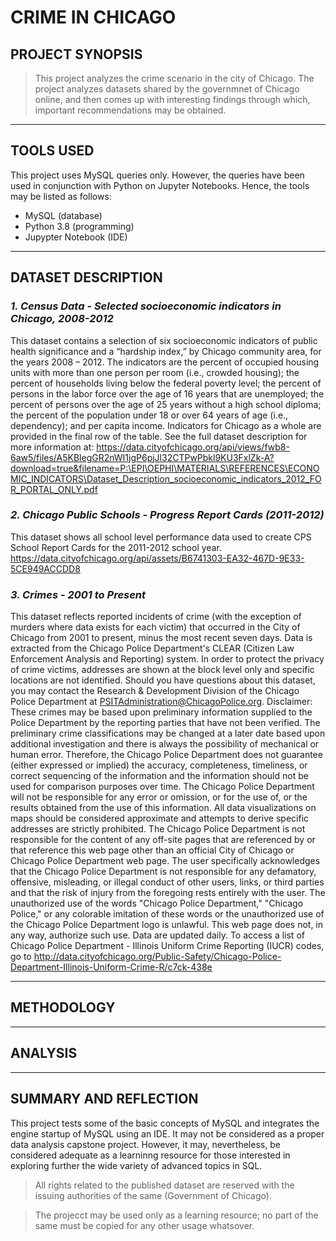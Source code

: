 # **CRIME IN CHICAGO**
## **PROJECT SYNOPSIS**
> This project analyzes the crime scenario in the city of Chicago. The project analyzes datasets shared by the governmnet of Chicago online, and then comes up with interesting findings through which, important recommendations may be obtained.
___
## **TOOLS USED**
This project uses MySQL queries only. However, the queries have been used in conjunction with Python on Jupyter Notebooks. Hence, the tools may be listed as follows:
- MySQL (database)
- Python 3.8 (programming)
- Jupypter Notebook (IDE)
___

## **DATASET DESCRIPTION**
### ***1. Census Data - Selected socioeconomic indicators in Chicago, 2008-2012***
This dataset contains a selection of six socioeconomic indicators of public health significance and a “hardship index,” by Chicago community area, for the years 2008 – 2012. The indicators are the percent of occupied housing units with more than one person per room (i.e., crowded housing); the percent of households living below the federal poverty level; the percent of persons in the labor force over the age of 16 years that are unemployed; the percent of persons over the age of 25 years without a high school diploma; the percent of the population under 18 or over 64 years of age (i.e., dependency); and per capita income. Indicators for Chicago as a whole are provided in the final row of the table. See the full dataset description for more information at: https://data.cityofchicago.org/api/views/fwb8-6aw5/files/A5KBlegGR2nWI1jgP6pjJl32CTPwPbkl9KU3FxlZk-A?download=true&filename=P:\EPI\OEPHI\MATERIALS\REFERENCES\ECONOMIC_INDICATORS\Dataset_Description_socioeconomic_indicators_2012_FOR_PORTAL_ONLY.pdf
### ***2. Chicago Public Schools - Progress Report Cards (2011-2012)***
This dataset shows all school level performance data used to create CPS School Report Cards for the 2011-2012 school year. 
https://data.cityofchicago.org/api/assets/B6741303-EA32-467D-9E33-5CE949ACCDD8
### ***3. Crimes - 2001 to Present***
This dataset reflects reported incidents of crime (with the exception of murders where data exists for each victim) that occurred in the City of Chicago from 2001 to present, minus the most recent seven days. Data is extracted from the Chicago Police Department's CLEAR (Citizen Law Enforcement Analysis and Reporting) system. In order to protect the privacy of crime victims, addresses are shown at the block level only and specific locations are not identified. Should you have questions about this dataset, you may contact the Research & Development Division of the Chicago Police Department at PSITAdministration@ChicagoPolice.org. Disclaimer: These crimes may be based upon preliminary information supplied to the Police Department by the reporting parties that have not been verified. The preliminary crime classifications may be changed at a later date based upon additional investigation and there is always the possibility of mechanical or human error. Therefore, the Chicago Police Department does not guarantee (either expressed or implied) the accuracy, completeness, timeliness, or correct sequencing of the information and the information should not be used for comparison purposes over time. The Chicago Police Department will not be responsible for any error or omission, or for the use of, or the results obtained from the use of this information. All data visualizations on maps should be considered approximate and attempts to derive specific addresses are strictly prohibited. The Chicago Police Department is not responsible for the content of any off-site pages that are referenced by or that reference this web page other than an official City of Chicago or Chicago Police Department web page. The user specifically acknowledges that the Chicago Police Department is not responsible for any defamatory, offensive, misleading, or illegal conduct of other users, links, or third parties and that the risk of injury from the foregoing rests entirely with the user. The unauthorized use of the words "Chicago Police Department," "Chicago Police," or any colorable imitation of these words or the unauthorized use of the Chicago Police Department logo is unlawful. This web page does not, in any way, authorize such use. Data are updated daily. To access a list of Chicago Police Department - Illinois Uniform Crime Reporting (IUCR) codes, go to http://data.cityofchicago.org/Public-Safety/Chicago-Police-Department-Illinois-Uniform-Crime-R/c7ck-438e
___
## **METHODOLOGY**

___
## **ANALYSIS**

___
## **SUMMARY AND REFLECTION**
This project tests some of the basic concepts of MySQL and integrates the engine startup of MySQL using an IDE. It may not be considered as a proper data analysis capstone project. However, it may, nevertheless, be considered adequate as a learninng resource for those interested in exploring further the wide variety of advanced topics in SQL.
> All rights related to the published dataset are reserved with the issuing authorities of the same (Government of Chicago).

> The projecct may be used only as a learning resource; no part of the same must be copied for any other usage whatsover.
